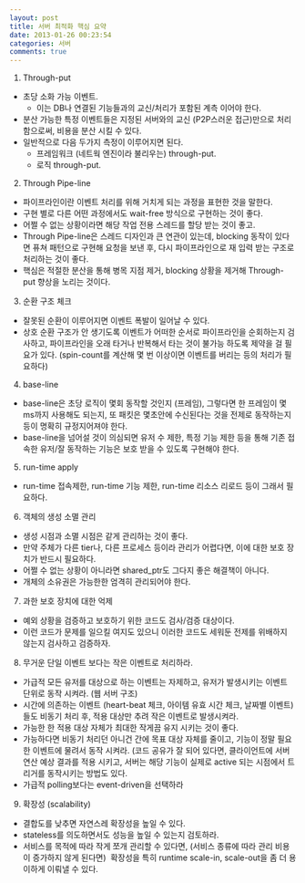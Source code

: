 ```yaml
---
layout: post
title: 서버 최적화 핵심 요약
date: 2013-01-26 00:23:54
categories: 서버
comments: true
---
```

1. Through-put
* 초당 소화 가능 이벤트.
    * 이는 DB나 연결된 기능들과의 교신/처리가 포함된 계측 이어야 한다.
* 분산 가능한 특정 이벤트들은 지정된 서버와의 교신 (P2P스러운 접근)만으로 처리함으로써, 비용을 분산 시킬 수 있다.
* 일반적으로 다음 두가지 측정이 이루어지면 된다.
    *  프레임워크 (네트웍 엔진이라 불리우는) through-put.
    *  로직 through-put.

2. Through Pipe-line
* 파이프라인이란 이벤트 처리를 위해 거치게 되는 과정을 표현한 것을 말한다.
* 구현 별로 다른 어떤 과정에서도 wait-free 방식으로 구현하는 것이 좋다.
* 어쩔 수 없는 상황이라면 해당 작업 전용 스레드를 할당 받는 것이 좋고.
* Through Pipe-line은 스레드 디자인과 큰 연관이 있는데, blocking 동작이 있다면 퓨쳐 패턴으로 구현해 요청을 보낸 후, 다시 파이프라인으로 재 입력 받는 구조로 처리하는 것이 좋다.
* 핵심은 적절한 분산을 통해 병목 지점 제거, blocking 상황을 제거해 Through-put 향상을 노리는 것이다.

3. 순환 구조 체크
* 잘못된 순환이 이루어지면 이벤트 폭발이 일어날 수 있다.
* 상호 순환 구조가 안 생기도록 이벤트가 어떠한 순서로 파이프라인을 순회하는지 검사하고, 파이프라인을 오래 타거나 반복해서 타는 것이 불가능 하도록 제약을 걸 필요가 있다. (spin-count를 계산해 몇 번 이상이면 이벤트를 버리는 등의 처리가 필요하다)

4. base-line
* base-line은 초당 로직이 몇회 동작할 것인지 (프레임), 그렇다면 한 프레임이 몇 ms까지 사용해도 되는지, 또 패킷은 몇초안에 수신된다는 것을 전제로 동작하는지 등이 명확히 규정지어져야 한다.
* base-line을 넘어설 것이 의심되면 유저 수 제한, 특정 기능 제한 등을 통해 기존 접속한 유저/잘 동작하는 기능은 보호 받을 수 있도록 구현해야 한다.

5. run-time apply
* run-time 접속제한, run-time 기능 제한, run-time 리소스 리로드 등이 그래서 필요하다.

6. 객체의 생성 소멸 관리
* 생성 시점과 소멸 시점은 같게 관리하는 것이 좋다.
* 만약 주체가 다른 tier나, 다른 프로세스 등이라 관리가 어렵다면, 이에 대한 보호 장치가 반드시 필요하다. 
* 어쩔 수 없는 상황이 아니라면 shared_ptr도 그다지 좋은 해결책이 아니다.
* 개체의 소유권은 가능한한 엄격히 관리되어야 한다.

7. 과한 보호 장치에 대한 억제
* 예외 상황을 검증하고 보호하기 위한 코드도 검사/검증 대상이다.
* 이런 코드가 문제를 일으킬 여지도 있으니 이러한 코드도 세워둔 전제를 위배하지 않는지 검사하고 검증하자.

8. 무거운 단일 이벤트 보다는 작은 이벤트로 처리하라.
* 가급적 모든 유저를 대상으로 하는 이벤트는 자제하고, 유저가 발생시키는 이벤트 단위로 동작 시켜라. (웹 서버 구조)
* 시간에 의존하는 이벤트 (heart-beat 체크, 아이템 유효 시간 체크, 날짜별 이벤트) 들도 비동기 처리 후, 적용 대상만 추려 작은 이벤트로 발생시켜라.
* 가능한 한 적용 대상 자체가 최대한 작게끔 유지 시키는 것이 좋다.
* 가능하다면 비동기 처리던 아니건 간에 목표 대상 자체를 줄이고, 기능이 정말 필요한 이벤트에 물려서 동작 시켜라. (코드 공유가 잘 되어 있다면, 클라이언트에 서버 연산 예상 결과를 적용 시키고, 서버는 해당 기능이 실제로 active 되는 시점에서 트리거를 동작시키는 방법도 있다.
* 가급적 polling보다는 event-driven을 선택하라

9. 확장성 (scalability)
* 결합도를 낮추면 자연스레 확장성을 높일 수 있다.
* stateless를 의도하면서도 성능을 높일 수 있는지 검토하라.
* 서비스를 목적에 따라 작게 쪼개 관리할 수 있다면, (서비스 종류에 따라 관리 비용이 증가하지 않게 된다면)  확장성을 특히 runtime scale-in, scale-out을 좀 더 용이하게 이뤄낼 수 있다. 